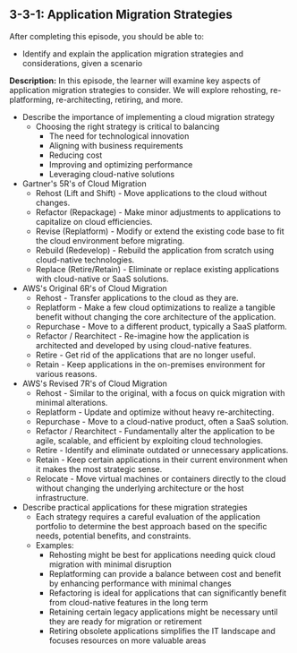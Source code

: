 ## 3-3-1: Application Migration Strategies

After completing this episode, you should be able to:

+ Identify and explain the application migration strategies and considerations, given a scenario

**Description:** In this episode, the learner will examine key aspects of application migration strategies to consider. We will explore rehosting, re-platforming, re-architecting, retiring, and more.

+ Describe the importance of implementing a cloud migration strategy
  + Choosing the right strategy is critical to balancing
    + The need for technological innovation
    + Aligning with business requirements
    + Reducing cost
    + Improving and optimizing performance
    + Leveraging cloud-native solutions
+ Gartner's 5R's of Cloud Migration
  + Rehost (Lift and Shift) - Move applications to the cloud without changes.
  + Refactor (Repackage) - Make minor adjustments to applications to capitalize on cloud efficiencies.
  + Revise (Replatform) - Modify or extend the existing code base to fit the cloud environment before migrating.
  + Rebuild (Redevelop) - Rebuild the application from scratch using cloud-native technologies.
  + Replace (Retire/Retain) - Eliminate or replace existing applications with cloud-native or SaaS solutions.
+ AWS's Original 6R's of Cloud Migration
  + Rehost - Transfer applications to the cloud as they are.
  + Replatform - Make a few cloud optimizations to realize a tangible benefit without changing the core architecture of the application.
  + Repurchase - Move to a different product, typically a SaaS platform.
  + Refactor / Rearchitect - Re-imagine how the application is architected and developed by using cloud-native features.
  + Retire - Get rid of the applications that are no longer useful.
  + Retain - Keep applications in the on-premises environment for various reasons.
+ AWS's Revised 7R's of Cloud Migration
  + Rehost - Similar to the original, with a focus on quick migration with minimal alterations.
  + Replatform - Update and optimize without heavy re-architecting.
  + Repurchase - Move to a cloud-native product, often a SaaS solution.
  + Refactor / Rearchitect - Fundamentally alter the application to be agile, scalable, and efficient by exploiting cloud technologies.
  + Retire - Identify and eliminate outdated or unnecessary applications.
  + Retain - Keep certain applications in their current environment when it makes the most strategic sense.
  + Relocate - Move virtual machines or containers directly to the cloud without changing the underlying architecture or the host infrastructure.
+ Describe practical applications for these migration strategies
  + Each strategy requires a careful evaluation of the application portfolio to determine the best approach based on the specific needs, potential benefits, and constraints.
  + Examples:
    + Rehosting might be best for applications needing quick cloud migration with minimal disruption
    + Replatforming can provide a balance between cost and benefit by enhancing performance with minimal changes
    + Refactoring is ideal for applications that can significantly benefit from cloud-native features in the long term
    + Retaining certain legacy applications might be necessary until they are ready for migration or retirement
    + Retiring obsolete applications simplifies the IT landscape and focuses resources on more valuable areas